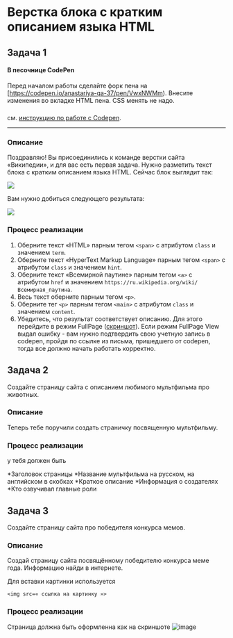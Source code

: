 # Верстка блока с кратким описанием языка HTML

## Задача 1

#### В песочнице CodePen

Перед началом работы сделайте форк пена на [https://codepen.io/anastariya-qa-37/pen/VwxNWMm). Внесите изменения во вкладке HTML пена. CSS менять не надо.

##### 
см. [инструкцию по работе с Codepen](https://github.com/netology-code/guides/tree/master/codepen).

---

### Описание

Поздравляю! Вы присоединились к команде верстки сайта «Википедии», и для вас есть первая задача. Нужно разметить текст блока с кратким описанием языка HTML. Сейчас блок выглядит так:

![](https://netology-code.github.io/html-2-homeworks/sources/lection-1-1-task-1-block-before.png)

Вам нужно добиться следующего результата:

![](https://netology-code.github.io/html-2-homeworks/sources/lection-1-1-task-1-block-after.png)

### Процесс реализации

1. Оберните текст «HTML» парным тегом `<span>` с атрибутом `class` и значением `term`.
2. Оберните текст «HyperText Markup Language» парным тегом `<span>` с атрибутом `class` и значением `hint`.
3. Оберните текст «Всемирной паутине» парным тегом `<a>` с атрибутом `href` и значением   `https://ru.wikipedia.org/wiki/Всемирная_паутина`.
4. Весь текст оберните парным тегом `<p>`.
5. Оберните тег `<p>` парным тегом `<main>` с атрибутом `class` и значением `content`.
6. Убедитесь, что результат соответствует описанию. Для этого перейдите в режим FullPage ([скриншот](/sources/screen.md)). Если режим FullPage View выдал ошибку - вам нужно подтвердить свою учетную запись в codepen, пройдя по ссылке из письма, пришедшего от codepen, тогда все должно начать работать корректно.


## Задача 2

Создайте страницу сайта с описанием любимого мультфильма про животных.

### Описание

Теперь тебе поручили создать страничку посвященную мультфильму.

### Процесс реализации

у тебя должен быть 


*Заголовок страницы
*Название мультфильма на русском, на английском в скобках
*Краткое описание
*Информация о создателях
*Кто озвучивал главные роли


## Задача 3

Создайте страницу сайта про победителя конкурса мемов.

### Описание

Создай страницу сайта посвящённому победителю конкурса меме года. Информацию найди в интернете.

Для вставки картинки используется 
```
<img src=« ссылка на картинку »>

```

### Процесс реализации

Страница должна быть оформленна как на скриншоте ![image](https://user-images.githubusercontent.com/99833055/196165847-d4749435-5827-4af3-b086-174fbd64cc73.png)


